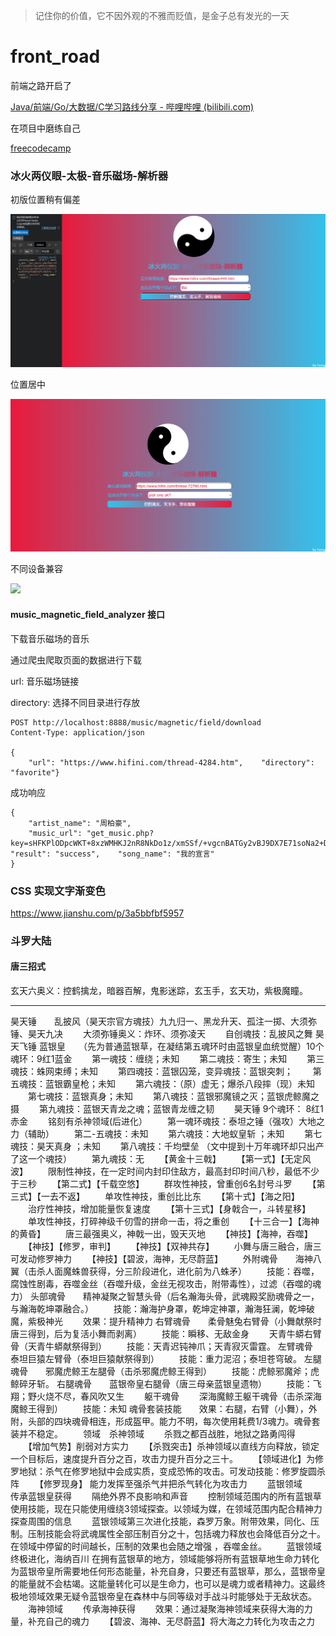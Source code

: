 > 记住你的价值，它不因外观的不雅而贬值，是金子总有发光的一天

# front_road

前端之路开启了

[Java/前端/Go/大数据/C学习路线分享 - 哔哩哔哩 (bilibili.com)](https://www.bilibili.com/read/cv14023271?spm_id_from=333.999.0.0)

在项目中磨练自己

[freecodecamp](https://www.freecodecamp.org/learn)

### 冰火两仪眼-太极-音乐磁场-解析器

初版位置稍有偏差

![music_magnetic_field_analyzer](https://raw.githubusercontent.com/HongXiaoHong/images/main/picture/music_magnetic_field_analyzer.gif)

位置居中  

![music_magnetic_field_analyzer_v1](https://raw.githubusercontent.com/HongXiaoHong/images/main/picture/music_magnetic_field_analyzer_v1.gif)

不同设备兼容

![](https://raw.githubusercontent.com/HongXiaoHong/images/main/picture/music_magnetic_field_analyzer_media.gif)

#### music_magnetic_field_analyzer 接口

下载音乐磁场的音乐

通过爬虫爬取页面的数据进行下载

url: 音乐磁场链接

directory: 选择不同目录进行存放



```http
POST http://localhost:8888/music/magnetic/field/download  
Content-Type: application/json  

{  
    "url": "https://www.hifini.com/thread-4284.htm",    "directory": "favorite"}  
```

成功响应  

```json5
{  
    "artist_name": "周柏豪",  
    "music_url": "get_music.php?key=sHFKPlODpcWKT+8xzWMHKJ2nR8NkDo1z/xmSSf/+vgcnBATGy2vBJ9DX7E71soNa2+Dg7OwNQA",    "result": "success",    "song_name": "我的宣言"  
}  
```

### CSS 实现文字渐变色

https://www.jianshu.com/p/3a5bbfbf5957



### 斗罗大陆

#### 唐三招式

玄天六奥义：控鹤擒龙，暗器百解，鬼影迷踪，玄玉手，玄天功，紫极魔瞳。

---

昊天锤　　乱披风（昊天宗官方魂技）九九归一、黑龙升天、孤注一掷、大须弥锤、昊天九决 　　大须弥锤奥义：炸环、须弥凌天 　　自创魂技：乱披风之舞 昊天飞锤 蓝银皇　　（先为普通蓝银草，在凝结第五魂环时由蓝银皇血统觉醒）10个魂环：9红1蓝金 　　第一魂技：缠绕；未知 　　第二魂技：寄生；未知 　　第三魂技：蛛网束缚；未知 　　第四魂技：蓝银囚笼，变异魂技：蓝银突刺； 　　第五魂技：蓝银霸皇枪；未知 　　第六魂技：（原）虚无；爆杀八段摔（现）未知 　　第七魂技：蓝银真身；未知 　　第八魂技：蓝银邪魔镜之灭；蓝银虎鲸魔之摄 　　第九魂技：蓝银天青龙之魂；蓝银青龙缠之韧 　　昊天锤 9个魂环： 8红1赤金 　　铭刻有杀神领域(后进化） 　　第一魂环魂技：泰坦之锤（强攻）大地之力（辅助） 　　第二-五魂技：未知 　　第六魂技：大地蚁皇斩 ；未知 　　第七魂技：昊天真身 ；未知 　　第八魂技：千均壁垒 （文中提到十万年魂环却只出产了这一个魂技） 　　第九魂技：无
　　【黄金十三戟】 　　【第一式】【无定风波】 　　限制性神技，在一定时间内封印住敌方，最高封印时间八秒，最低不少于三秒 　　【第二式】【千载空悠】 　　群攻性神技，曾重创6名封号斗罗 　　【第三式】【一去不返】 　　单攻性神技，重创比比东 　　【第十式】【海之阳】 　　治疗性神技，增加能量恢复速度 　　【第十三式】【身戟合一，斗转星移】 　　单攻性神技，打碎神级千仞雪的拼命一击，将之重创 　　【十三合一】【海神的黄昏】 　　唐三最强奥义，神戟一出，毁天灭地 　　【神技】【海神，吞噬】 　　【神技】【修罗，审判】 　　【神技】【双神共存】 　　小舞与唐三融合，唐三可发动修罗神力 　　【神技】【碧波，海神，无尽蔚蓝】
　　外附魂骨　　海神八翼（击杀人面魔蛛兽获得，分三阶段进化，进化前为八蛛矛） 　　技能：吞噬，腐蚀性剧毒，吞噬金丝（吞噬升级，金丝无视攻击，附带毒性），过滤（吞噬的魂力） 头部魂骨　　精神凝聚之智慧头骨（后名瀚海头骨，武魂殿奖励魂骨之一，与瀚海乾坤罩融合。） 　　技能：瀚海护身罩，乾坤定神罩，瀚海狂澜，乾坤破魔，紫极神光 　　效果：提升精神力 右臂魂骨　　柔骨魅兔右臂骨（小舞献祭时唐三得到，后为复活小舞而剥离） 　　技能：瞬移、无敌金身 　　天青牛蟒右臂骨（天青牛蟒献祭得到） 　　技能：天青迟钝神爪；天青寂灭雷霆。 左臂魂骨　　泰坦巨猿左臂骨（泰坦巨猿献祭得到） 　　技能：重力泥沼；泰坦苍穹破。 左腿魂骨　　邪魔虎鲸王左腿骨（击杀邪魔虎鲸王得到） 　　技能：虎鲸邪魔斧；虎鲸碎牙斩。 右腿魂骨　　蓝银帝皇右腿骨（唐三母亲蓝银皇遗物） 　　技能：飞翔；野火烧不尽，春风吹又生 　　躯干魂骨 　　深海魔鲸王躯干魂骨（击杀深海魔鲸王得到） 　　技能：未知 魂骨套装技能　　效果：右腿，右臂（小舞），外附，头部的四块魂骨相连，形成盔甲。能力不明，每次使用耗费1/3魂力。魂骨套装并不稳定。
　　领域　杀神领域 　　杀戮之都百战胜，地狱之路勇闯得 　　【增加气势】削弱对方实力 　　【杀戮突击】杀神领域以直线方向释放，锁定一个目标后，速度提升百分之百，攻击力提升百分之三十。 　　【领域进化】为修罗地狱：杀气在修罗地狱中会成实质，变成恐怖的攻击。可发动技能：修罗旋圆杀阵 　　【修罗现身】 能力发挥至强杀气并把杀气转化为攻击力 　　蓝银领域　 　　传承蓝银皇获得 　　隔绝外界不良影响和声音 　　控制领域范围内的所有蓝银草使用技能，现在只能使用缠绕3领域探查。以领域为媒，在领域范围内配合精神力探查周围的信息 　　蓝银领域第三次进化技能，森罗万象。附带效果，同化、压制。压制技能会将武魂属性全部压制百分之十，包括魂力释放也会降低百分之十。在领域中停留的时间越长，压制的效果也会随之增强 ，吞噬金丝。 　　蓝银领域终极进化，海纳百川 在拥有蓝银草的地方，领域能够将所有蓝银草地生命力转化为蓝银帝皇所需要地任何形态能量，补充自身，只要还有蓝银草，那么，蓝银帝皇的能量就不会枯竭。这能量转化可以是生命力，也可以是魂力或者精神力。这最终极地领域效果无疑令蓝银帝皇在森林中与同等级对手战斗时能够处于无敌状态。 　　海神领域 　　传承海神获得 　　效果：通过凝聚海神领域来获得大海的力量，补充自己的魂力 　　【碧波、海神、无尽蔚蓝】将大海之力转化为攻击之力